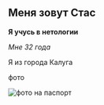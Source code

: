  ## Меня зовут Стас

**Я учусь в нетологии**

 _Мне 32 года_

Я из города Калуга

 фото 

![фото на паспорт](https://lh3.googleusercontent.com/drive-viewer/AAOQEOSK7NOcCzIXZ-15KpkjPrixQcgLNIIPL31deKOVpGQc5chQHaA_Kl9ZS7-aNAfKNONILJP2bTNhWiMPDbpDkuGgwwKcLA=w1150-h684)
